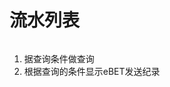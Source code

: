 # 流水列表

<div data-full-width="true">

<figure><img src="https://lh4.googleusercontent.com/RP1FbRmvWPtWpZOF3JmCMYv9-S6fZ_6t40KGI47itD0qdSWU7afxx6x04yoLtjoS4c41XD_mDgAvU3W6gZ5-cK_4GteVV5EZ_UanOH9Y3-Y7lbDl2R_8LtzyYj2rjWuYPN7GTiCk5fp9Z_KS7uBHzNg" alt=""><figcaption></figcaption></figure>

</div>

1. 据查询条件做查询
2. 根据查询的条件显示eBET发送纪录
